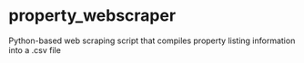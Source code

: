 # property_webscraper
Python-based web scraping script that compiles property listing information into a .csv file
